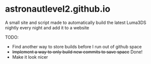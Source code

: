 # astronautlevel2.github.io
A small site and script made to automatically build the latest Luma3DS nightly every night and add it to a website

TODO:
 * Find another way to store builds before I run out of github space
 * ~~Implement a way to only build new commits to save space~~ Done!
 * Make it look nicer
